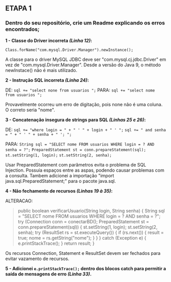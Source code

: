 ## ETAPA 1

### Dentro do seu repositório, crie um Readme explicando os erros encontrados;

**1 - Classe do Driver incorreta ***(Linha 12)***:**

`Class.forName("com.mysql.Driver.Manager").newInstance();`

A classe para o driver MySQL JDBC deve ser "com.mysql.cj.jdbc.Driver" em vez de "com.mysql.Driver.Manager".
Desde a versão do Java 9, o método newInstace() não é mais utilizado.

**2 - Instrução SQL incorreta ***(Linha 24)***:**

DE: `sql += "select none from usuarios ";`
PARA: `sql += "select nome from usuarios ";`

Provavelmente ocorreu um erro de digitação, pois none não é uma coluna. O correto seria "nome".

**3 - Concatenação insegura de strings para SQL ***(Linhas 25 e 26)***:**

DE: `sql += "where login = " + " ' " + login + " ' ";`
`sql += " and senha = " + " ' " + senha + " '; ";`

PARA: `String sql = "SELECT nome FROM usuarios WHERE login = ? AND senha = ?";`
`PreparedStatement st = conn.prepareStatement(sql);`
`st.setString(1, login);`
`st.setString(2, senha);`

Usar PreparedStatement com parâmetros evita o problema de SQL Injection.
Possuía espaços entre as aspas, podendo causar problemas com a consulta.
Tambem adicionei a importação "import java.sql.PreparedStatement;" para o pacote java.sql.

**4 - Não fechamento de recursos ***(Linhas 19 à 35)***:**

ALTERACAO:

>public boolean verificarUsuario(String login, String senha) {
    String sql = "SELECT nome FROM usuarios WHERE login = ? AND senha = ?";
    try (Connection conn = conectarBD();
         PreparedStatement st = conn.prepareStatement(sql)) {
        st.setString(1, login);
        st.setString(2, senha);
        try (ResultSet rs = st.executeQuery()) {
            if (rs.next()) {
                result = true;
                nome = rs.getString("nome");
            }
        }
    } catch (Exception e) {
        e.printStackTrace();
    }
    return result;
}


Os recursos Connection, Statement e ResultSet devem ser fechados para evitar vazamento de recursos.

**5 - Adicionei `e.printStackTrace();` dentro dos blocos catch para permitir a saída de mensagens de erro ***(Linha 33)***.**

